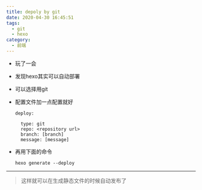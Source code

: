 ```yaml
---
title: depoly by git
date: 2020-04-30 16:45:51
tags:
  - git
  - hexo
category:
  - 前端
---
```


* 玩了一会  
* 发现hexo其实可以自动部署
* 可以选择用git
* 配置文件加一点配置就好

  ~~~
  deploy:

    type: git
    repo: <repository url> 
    branch: [branch]
    message: [message]

  ~~~

* 再用下面的命令

  ~~~
  hexo generate --deploy
  ~~~
---

> 这样就可以在生成静态文件的时候自动发布了
